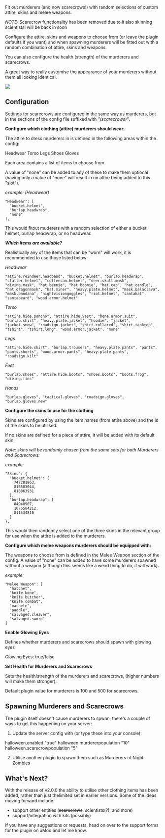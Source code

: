Fit out murderers (and now scarecrows!) with random selections of custom attire, skins and melee weapons.

*NOTE:* Scarecrow functionality has been removed due to it also skinning scientists! will be back in soon

Configure the attire, skins and weapons to choose from (or leave the plugin defaults if you want) and when spawning murderers will be fitted out with a random combination of attire, skins and weapons.

You can also configure the health (strength) of the murderers and scarecrows.

A great way to really customise the appearance of your murderers without them all looking identical.

![](https://darkaz.com/wp-content/uploads/2020/11/Rust-Plagued-Murderers-v2-2-560x416.jpg)

## Configuration

Settings for scarecrows are configured in the same way as murderers, but in the sections of the config file suffixed with _"(scarecrows)"_.

**Configure which clothing (attire) murderers should wear:**

The attire to dress murderers in is defined in the following areas within the config:

Headwear
Torso
Legs
Shoes
Gloves

Each area contains a list of items to choose from.

A value of "none" can be added to any of these to make them optional (having only a value of "none" will result in no attire being added to this "slot").

_example: (Headwear)_

```
"Headwear": [
  "bucket.helmet",
  "burlap.headwrap",
  "none"
],
```

This would fitout muderers with a random selection of either a bucket helmet, burlap headwrap, or no headwear.

***Which items are available?***

Realistically any of the items that can be "worn" will work, it is recommended to use those listed below:

*Headwear*
```
"attire.reindeer.headband", "bucket.helmet", "burlap.headwrap", "clatter.helmet", "coffeecan.helmet", "deer.skull.mask", "diving.mask", "hat.beenie", "hat.boonie", "hat.cap", "hat.candle", "hat.dragonmask", "hat.miner", "heavy.plate.helmet", "mask.balaclava", "mask.bandana", "nightvisiongoggles", "riot.helmet", "santahat", "santabeard", "wood.armor.helmet"
```

*Torso*
```
"attire.hide.poncho", "attire.hide.vest", "bone.armor.suit", "burlap.shirt", "heavy.plate.jacket", "hoodie", "jacket", "jacket.snow", "roadsign.jacket", "shirt.collared", "shirt.tanktop", "tshirt", "tshirt.long", "wood.armor.jacket", "none"
```

*Legs*
```
"attire.hide.skirt", "burlap.trousers", "heavy.plate.pants", "pants", "pants.shorts", "wood.armor.pants", "heavy.plate.pants", "roadsign.kilt"
```

*Feet*
```
"burlap.shoes", "attire.hide.boots", "shoes.boots", "boots.frog", "diving.fins"
```

*Hands*
```
"burlap.gloves", "tactical.gloves", "roadsign.gloves", "burlap.gloves.new"
```

**Configure the skins to use for the clothing**

Skins are configured by using the item names (from attire above) and the id of the skins to be utilised.

If no skins are defined for a piece of attire, it will be added with its default skin.

_Note: skins will be randomly chosen from the same sets for both Murderers and Scarecrows:_

_example:_

```
"Skins": {
  "bucket.helmet": [
    747281863,
    816503044,
    818863931
  ],
  "burlap.headwrap": [
    84948907,
    1076584212,
    811534810
  ]
},
```

This would then randomly select one of the three skins in the relevant group for use when the attire is added to the murderers.

**Configure which melee weapons murderers should be equipped with:**

The weapons to choose from is defined in the Melee Weapon section of the config. A value of "none" can be added to have some murderers spawned without a weapon (although this seems like a weird thing to do, it will work).

_example:_

```
"Melee Weapon": [
  "hatchet",
  "knife.bone",
  "knife.butcher",
  "knife.combat",
  "machete",
  "paddle",
  "salvaged.cleaver",
  "salvaged.sword"
]
```


**Enable Glowing Eyes**

Defines whether murderers and scarecrows should spawn with glowing eyes

Glowing Eyes: true/false

**Set Health for Murderers and Scarecrows**

Sets the health/strength of the murderers and scarecrows, (higher numbers will make them stronger).

Default plugin value for murderers is 100 and 500 for scarecrows.

## Spawning Murderers and Scarecrows

The plugin itself doesn't cause murderers to spwan, there's a couple of ways to get this happening on your server:

1. Update the server config with (or type these into your console):

halloween.enabled "true"
halloween.murdererpopulation "10"
halloween.scarecrowpopulation "5"
 
2. Utilise another plugin to spawn them such as Murderers ot Night Zombies

## What's Next?

With the release of v2.0.0 the ability to utilise other clothing items has been added, rather than just thelimited set in earlier versions. Some of the ideas moving forward include:

- support other entities (~~scarecrows~~, scientists(?), and more)
- support/integration with kits (possibly)

If you have any suggestions or requests, head on over to the support forms for the plugin on uMod and let me know.